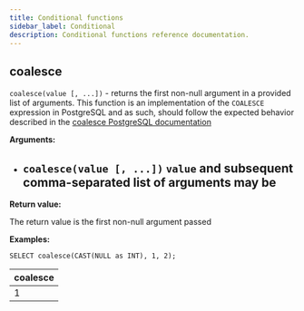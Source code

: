 ```yaml
---
title: Conditional functions
sidebar_label: Conditional
description: Conditional functions reference documentation.
---
```


## coalesce

`coalesce(value [, ...])` - returns the first non-null argument in a provided
list of arguments. This function is an implementation of the `COALESCE`
expression in PostgreSQL and as such, should follow the expected behavior
described in the
[coalesce PostgreSQL documentation](https://www.postgresql.org/docs/13/functions-conditional.html#FUNCTIONS-COALESCE-NVL-IFNULL)

**Arguments:**

- `coalesce(value [, ...])` `value` and subsequent comma-separated list of
  arguments may be
  - 

**Return value:**

The return value is the first non-null argument passed

**Examples:**

```questdb-sql
SELECT coalesce(CAST(NULL as INT), 1, 2);
```

| coalesce |
| -------- |
| 1        |
